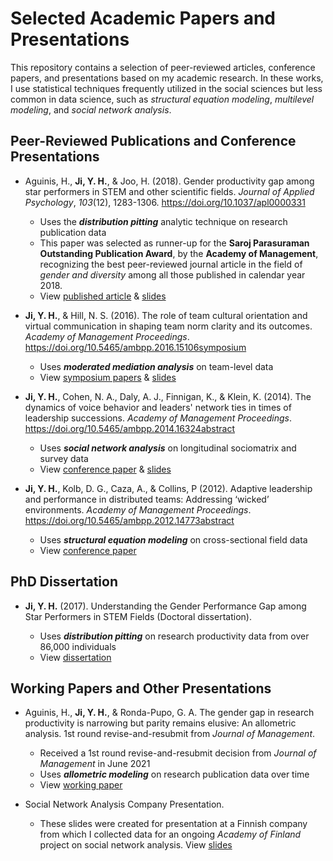 # Selected Academic Papers and Presentations

This repository contains a selection of peer-reviewed articles, conference papers, and presentations based on my academic research. In these works, I use statistical techniques frequently utilized in the social sciences but less common in data science, such as *structural equation modeling*, *multilevel modeling*, and *social network analysis*. 

## Peer-Reviewed Publications and Conference Presentations

+ Aguinis, H., **Ji, Y. H.**, & Joo, H. (2018). Gender productivity gap among star performers in STEM and other scientific fields. *Journal of Applied Psychology*, *103*(12), 1283-1306. https://doi.org/10.1037/apl0000331

    + Uses the ***distribution pitting*** analytic technique on research publication data
    + This paper was selected as runner-up for the **Saroj Parasuraman Outstanding Publication Award**, by the **Academy of Management**, recognizing the best peer-reviewed journal article in the field of *gender and diversity* among all those published in calendar year 2018.
    + View [published article](https://bloonsinthesky.github.io/pdf/Aguinis%20Ji%20Joo%202018%20JAP%20Gender%20Productivity%20Gap%20among%20Stars.pdf) & [slides](https://bloonsinthesky.github.io/pdf/Gender%20Productivity%20Gap%20Among%20Stars_Aalto%20Biz%20Seminar.pdf)
  
+ **Ji, Y. H.**, & Hill, N. S. (2016). The role of team cultural orientation and virtual communication in shaping team norm clarity and its outcomes. *Academy of Management Proceedings*. https://doi.org/10.5465/ambpp.2016.15106symposium
  + Uses ***moderated mediation analysis*** on team-level data
  + View [symposium papers](https://bloonsinthesky.github.io/pdf/Group%20Norms%20in%20Virtual%20Work%20-%20New%20Directions%20-%20AOM%202016.pdf) & [slides](https://bloonsinthesky.github.io/pdf/Y.Ji.%20%26%20S.Hill.%20Culture%2C%20Virtuality%2C%20and%20Norm%20Clarity.%20AOM%202016.pdf)

+ **Ji, Y. H.**, Cohen, N. A., Daly, A. J., Finnigan, K., & Klein, K. (2014). The dynamics of voice behavior and leaders' network ties in times of leadership successions. *Academy of Management Proceedings*. https://doi.org/10.5465/ambpp.2014.16324abstract
  + Uses ***social network analysis*** on longitudinal sociomatrix and survey data
  + View [conference paper](https://bloonsinthesky.github.io/pdf/Dynamics%20of%20voice%20%26%20leader%20ties%20-%20AOM%202014.pdf) & [slides](https://bloonsinthesky.github.io/pdf/Dynamics%20of%20voice%20%26%20leader%20ties%20-%20AOM%202014%20-%20presentation.pdf)

+ **Ji, Y. H.**, Kolb, D. G., Caza, A., & Collins, P (2012). Adaptive leadership and performance in distributed teams: Addressing ‘wicked’ environments. *Academy of Management Proceedings*. https://doi.org/10.5465/ambpp.2012.14773abstract
  + Uses ***structural equation modeling*** on cross-sectional field data 
  + View [conference paper](https://bloonsinthesky.github.io/pdf/Adaptive%20Leadership%20and%20Performance%20in%20Distributed%20Teams%20-%20AOM%202012.pdf)

## PhD Dissertation

+ **Ji, Y. H.** (2017). Understanding the Gender Performance Gap among Star Performers in STEM Fields (Doctoral dissertation). 

    + Uses ***distribution pitting*** on research productivity data from over 86,000 individuals
    + View [dissertation](https://bloonsinthesky.github.io/pdf/PhD%20Thesis%20-%20Gender%20Performance%20Gap%20among%20Star%20Performers%20in%20STEM.pdf)

## Working Papers and Other Presentations

+ Aguinis, H., **Ji, Y. H.**, & Ronda-Pupo, G. A. The gender gap in research productivity is narrowing but parity remains elusive: An allometric analysis. 1st round revise-and-resubmit from *Journal of Management*.
  + Received a 1st round revise-and-resubmit decision from *Journal of Management* in June 2021
  + Uses ***allometric modeling*** on research publication data over time
  + View [working paper](https://bloonsinthesky.github.io/pdf/Gender%20Research%20Productivity%20v1.3.1.pdf)

+ Social Network Analysis Company Presentation.
  + These slides were created for presentation at a Finnish company from which I collected data for an ongoing *Academy of Finland* project on social network analysis. View [slides](https://bloonsinthesky.github.io/pdf/SNA%20Company%20presentation.pdf)
